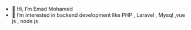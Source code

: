 - 👋 Hi, I’m Emad Mohamed 
- 👀 I’m interested in backend development like PHP , Laravel , Mysql ,vue js , node js

<!---
EmadMohDev/EmadMohDev is a ✨ special ✨ repository because its `README.md` (this file) appears on your GitHub profile.
You can click the Preview link to take a look at your changes.
--->
